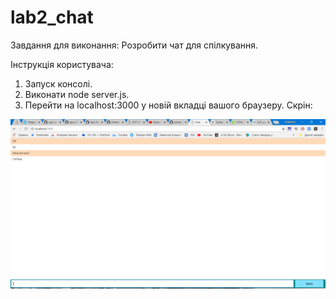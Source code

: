 # lab2_chat
Завдання для виконання:
Розробити чат для спілкування.

Інструкція користувача:
1. Запуск консолі. 
2. Виконати node server.js. 
3. Перейти на localhost:3000 у новій вкладці вашого браузеру.
 Скрін:
 
 ![Рисунок 1 - Скрін роботи програми](https://github.com/AnzhelikaKozureva25/lab2_chat/blob/master/ScrinChat.PNG)
